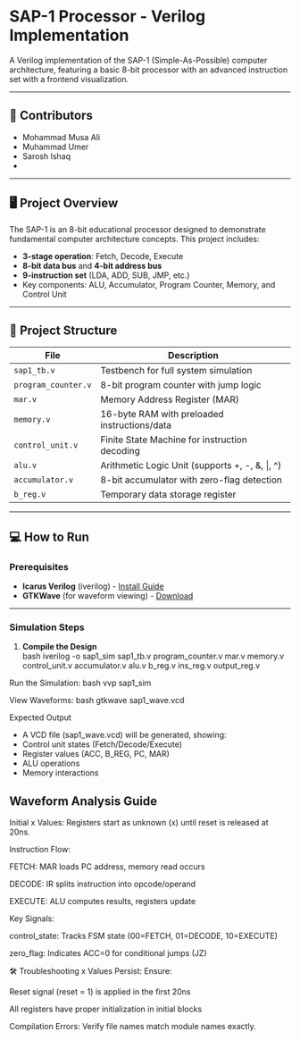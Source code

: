 # SAP-1 Processor - Verilog Implementation

A Verilog implementation of the SAP-1 (Simple-As-Possible) computer architecture, featuring a basic 8-bit processor with an advanced instruction set with a frontend visualization.

---

## 👥 Contributors
- Mohammad Musa Ali
- Muhammad Umer
- Sarosh Ishaq
- 
---

## 🖥️ Project Overview
The SAP-1 is an 8-bit educational processor designed to demonstrate fundamental computer architecture concepts. This project includes:  
- **3-stage operation**: Fetch, Decode, Execute  
- **8-bit data bus** and **4-bit address bus**  
- **9-instruction set** (LDA, ADD, SUB, JMP, etc.)  
- Key components: ALU, Accumulator, Program Counter, Memory, and Control Unit  

---

## 📂 Project Structure
| File               | Description                                  |
|--------------------|----------------------------------------------|
| `sap1_tb.v`        | Testbench for full system simulation         |
| `program_counter.v`| 8-bit program counter with jump logic        |
| `mar.v`            | Memory Address Register (MAR)               |
| `memory.v`         | 16-byte RAM with preloaded instructions/data |
| `control_unit.v`   | Finite State Machine for instruction decoding|
| `alu.v`            | Arithmetic Logic Unit (supports +, -, &, \|, ^) |
| `accumulator.v`    | 8-bit accumulator with zero-flag detection   |
| `b_reg.v`          | Temporary data storage register             |

---

## 💻 How to Run

### Prerequisites
- **Icarus Verilog** (iverilog) - [Install Guide](http://iverilog.icarus.com)  
- **GTKWave** (for waveform viewing) - [Download](http://gtkwave.sourceforge.net)

---

### Simulation Steps
1. **Compile the Design**  
   bash
   iverilog -o sap1_sim sap1_tb.v program_counter.v mar.v memory.v control_unit.v accumulator.v alu.v b_reg.v ins_reg.v output_reg.v
   
Run the Simulation:
bash
vvp sap1_sim

View Waveforms:
bash
gtkwave sap1_wave.vcd

Expected Output
- A VCD file (sap1_wave.vcd) will be generated, showing:
- Control unit states (Fetch/Decode/Execute)
- Register values (ACC, B_REG, PC, MAR)
- ALU operations
- Memory interactions

## Waveform Analysis Guide
Initial x Values: Registers start as unknown (x) until reset is released at 20ns.

Instruction Flow:

FETCH: MAR loads PC address, memory read occurs

DECODE: IR splits instruction into opcode/operand

EXECUTE: ALU computes results, registers update

Key Signals:

control_state: Tracks FSM state (00=FETCH, 01=DECODE, 10=EXECUTE)

zero_flag: Indicates ACC=0 for conditional jumps (JZ)

🛠️ Troubleshooting
x Values Persist: 
Ensure:

Reset signal (reset = 1) is applied in the first 20ns

All registers have proper initialization in initial blocks

Compilation Errors: Verify file names match module names exactly.
